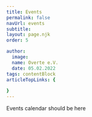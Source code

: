 ```yaml
---
title: Events
permalink: false
navUrl: events
subtitle: 
layout: page.njk
order: 5

author:
  image: 
  name: Overte e.V.
  date: 05.02.2022
tags: contentBlock
articleTopLinks: {
  
}
---
```


Events calendar should be here
